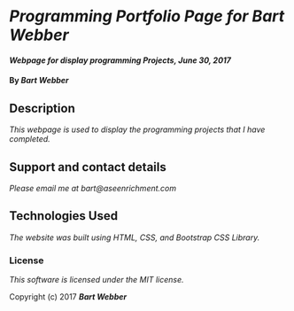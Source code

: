 # _Programming Portfolio Page for Bart Webber_

#### _Webpage for display programming Projects, June 30, 2017_

#### By _**Bart Webber**_

## Description

_This webpage is used to display the programming projects that I have completed._



## Support and contact details

_Please email me at bart@aseenrichment.com_

## Technologies Used

_The website was built using HTML, CSS, and Bootstrap CSS Library._

### License

*This software is licensed under the MIT license.*

Copyright (c) 2017 **_Bart Webber_**
